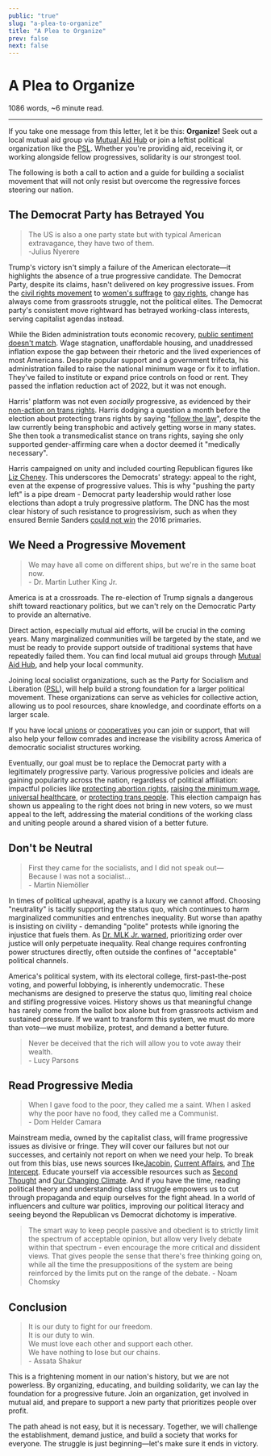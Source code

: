 ```yaml
---
public: "true"
slug: "a-plea-to-organize"
title: "A Plea to Organize"
prev: false
next: false
---
```

<script setup>
import { data } from '../../git.data.ts';
import { useData } from 'vitepress';
const pageData = useData();
</script>
<h1 class="p-name">A Plea to Organize</h1>
<p>1086 words, ~6 minute read. <span v-html="data[`site/${pageData.page.value.relativePath}`]" /></p>
<hr/>

If you take one message from this letter, let it be this: **Organize!** Seek out a local mutual aid group via [Mutual Aid Hub](https://www.mutualaidhub.org/) or join a leftist political organization like the [PSL](https://pslweb.org/). Whether you're providing aid, receiving it, or working alongside fellow progressives, solidarity is our strongest tool.

The following is both a call to action and a guide for building a socialist movement that will not only resist but overcome the regressive forces steering our nation.

## The Democrat Party has Betrayed You

> The US is also a one party state but with typical American extravagance, they have two of them.   
> \-Julius Nyerere

Trump's victory isn't simply a failure of the American electorate—it highlights the absence of a true progressive candidate. The Democrat Party, despite its claims, hasn't delivered on key progressive issues. From the [civil rights movement](https://www.loc.gov/exhibits/civil-rights-act/civil-rights-era.html) to [women's suffrage](https://www.loc.gov/collections/women-of-protest/articles-and-essays/tactics-and-techniques-of-the-national-womans-party-suffrage-campaign/) to [gay rights](https://guides.loc.gov/lgbtq-studies/stonewall-era), change has always come from grassroots struggle, not the political elites. The Democrat party's consistent move rightward has betrayed working-class interests, serving capitalist agendas instead.

While the Biden administration touts economic recovery, [public sentiment doesn't match](https://www.cnn.com/2024/02/06/politics/the-us-economy-is-doing-well-president-biden-wants-to-know-why-so-many-americans-are-still-feeling-bad/index.html). Wage stagnation, unaffordable housing, and unaddressed inflation expose the gap between their rhetoric and the lived experiences of most Americans. Despite popular support and a government trifecta, his administration failed to raise the national minimum wage or fix it to inflation. They've failed to institute or expand price controls on food or rent. They passed the inflation reduction act of 2022, but it was not enough.

Harris' platform was not even _socially_ progressive, as evidenced by their [non-action on trans rights](https://www.thenation.com/article/politics/kamala-harris-trans-rights-platform/). Harris dodging a question a month before the election about protecting trans rights by saying "[follow the law](https://abcnews.go.com/Politics/election-fact-check-transgender-issues-trump-harris/story?id=115349047)", despite the law currently being transphobic and actively getting worse in many states. She then took a transmedicalist stance on trans rights, saying she only supported gender-affirming care when a doctor deemed it "medically necessary".

Harris campaigned on unity and included courting Republican figures like [Liz Cheney](https://www.the-independent.com/news/world/americas/us-politics/harris-campaign-liz-cheney-election-b2644062.html). This underscores the Democrats' strategy: appeal to the right, even at the expense of progressive values. This is why "pushing the party left" is a pipe dream - Democrat party leadership would rather lose elections than adopt a truly progressive platform. The DNC has the most clear history of such resistance to progressivism, such as when they ensured Bernie Sanders [could not win](https://www.goodreads.com/book/show/36505419-what-happened-to-bernie-sanders) the 2016 primaries.

## We Need a Progressive Movement

> We may have all come on different ships, but we're in the same boat now.   
> \- Dr. Martin Luther King Jr.

America is at a crossroads. The re-election of Trump signals a dangerous shift toward reactionary politics, but we can't rely on the Democratic Party to provide an alternative.

Direct action, especially mutual aid efforts, will be crucial in the coming years. Many marginalized communities will be targeted by the state, and we must be ready to provide support outside of traditional systems that have repeatedly failed them. You can find local mutual aid groups through [Mutual Aid Hub](https://www.mutualaidhub.org/), and help your local community.

Joining local socialist organizations, such as the Party for Socialism and Liberation ([PSL](https://pslweb.org/)), will help build a strong foundation for a larger political movement. These organizations can serve as vehicles for collective action, allowing us to pool resources, share knowledge, and coordinate efforts on a larger scale.

If you have local [unions](https://www.unionplus.org/page/how-join-union) or [cooperatives](https://letsgo.coop/) you can join or support, that will also help your fellow comrades and increase the visibility across America of democratic socialist structures working.

Eventually, our goal must be to replace the Democrat party with a legitimately progressive party. Various progressive policies and ideals are gaining popularity across the nation, regardless of political affiliation: impactful policies like [protecting abortion rights](https://www.pewresearch.org/religion/fact-sheet/public-opinion-on-abortion/), [raising the minimum wage](https://www.pewresearch.org/short-reads/2021/04/22/most-americans-support-a-15-federal-minimum-wage/), [universal healthcare](https://news.gallup.com/poll/468401/majority-say-gov-ensure-healthcare.aspx), or [protecting trans people](https://www.kff.org/other/press-release/poll-large-majorities-including-republicans-oppose-discrimination-against-lesbian-gay-bisexual-and-transgender-people-by-employers-and-health-care-providers/). This election campaign has shown us appealing to the right does not bring in new voters, so we must appeal to the left, addressing the material conditions of the working class and uniting people around a shared vision of a better future.

## Don't be Neutral

> First they came for the socialists, and I did not speak out—   
     Because I was not a socialist...   
> \- Martin Niemöller

In times of political upheaval, apathy is a luxury we cannot afford. Choosing "neutrality" is tacitly supporting the status quo, which continues to harm marginalized communities and entrenches inequality. But worse than apathy is insisting on civility - demanding "polite" protests while ignoring the injustice that fuels them. As [Dr. MLK Jr. warned](https://housedivided.dickinson.edu/sites/teagle/texts/martin-luther-king-jr-letter-from-birmingham-jail-1963/), prioritizing order over justice will only perpetuate inequality. Real change requires confronting power structures directly, often outside the confines of "acceptable" political channels.

America's political system, with its electoral college, first-past-the-post voting, and powerful lobbying, is inherently undemocratic. These mechanisms are designed to preserve the status quo, limiting real choice and stifling progressive voices. History shows us that meaningful change has rarely come from the ballot box alone but from grassroots activism and sustained pressure. If we want to transform this system, we must do more than vote—we must mobilize, protest, and demand a better future.

> Never be deceived that the rich will allow you to vote away their wealth.   
> \- Lucy Parsons

## Read Progressive Media

> When I gave food to the poor, they called me a saint. When I asked why the poor have no food, they called me a Communist.   
> \- Dom Helder Camara

Mainstream media, owned by the capitalist class, will frame progressive issues as divisive or fringe. They will cover our failures but not our successes, and certainly not report on when we need your help. To break out from this bias, use news sources like[Jacobin](https://jacobin.com/), [Current Affairs](https://www.currentaffairs.org/), and [The Intercept](https://theintercept.com/). Educate yourself via accessible resources such as [Second Thought](https://youtube.com/@secondthought) and [Our Changing Climate](https://youtube.com/@ourchangingclimate). And if you have the time, reading political theory and understanding class struggle empowers us to cut through propaganda and equip ourselves for the fight ahead. In a world of influencers and culture war politics, improving our political literacy and seeing beyond the Republican vs Democrat dichotomy is imperative.

> The smart way to keep people passive and obedient is to 
    strictly limit the spectrum of acceptable opinion, but allow 
    very lively debate within that spectrum - even encourage the 
    more critical and dissident views. That gives people the sense
    that there's free thinking going on, while all the time the 
    presuppositions of the system are being reinforced by the 
    limits put on the range of the debate.
\- Noam Chomsky

## Conclusion

> It is our duty to fight for our freedom.   
> It is our duty to win.   
> We must love each other and support each other.    
> We have nothing to lose but our chains.   
> \- Assata Shakur

This is a frightening moment in our nation's history, but we are not powerless. By organizing, educating, and building solidarity, we can lay the foundation for a progressive future. Join an organization, get involved in mutual aid, and prepare to support a new party that prioritizes people over profit.

The path ahead is not easy, but it is necessary. Together, we will challenge the establishment, demand justice, and build a society that works for everyone. The struggle is just beginning—let's make sure it ends in victory.